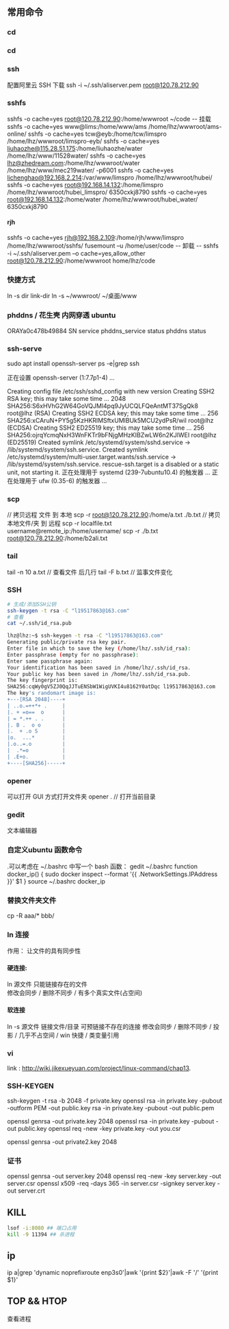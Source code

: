 ## 常用命令

### cd
### cd
### ssh
配置阿里云 SSH  下载
ssh -i ~/.ssh/aliserver.pem root@120.78.212.90
###  sshfs
sshfs  -o cache=yes root@120.78.212.90:/home/wwwroot ~/code     -- 挂载
sshfs  -o cache=yes www@lims:/home/www/ams /home/lhz/wwwroot/ams-online/
sshfs  -o cache=yes tcw@eyb:/home/tcw/limspro /home/lhz/wwwroot/limspro-eyb/
sshfs  -o cache=yes liuhaozhe@115.28.51.175:/home/liuhaozhe/water /home/lhz/www/11528water/
sshfs  -o  cache=yes lhz@zhedream.com:/home/lhz/wwwroot/water /home/lhz/www/mec219water/ -p6001
sshfs  -o cache=yes lichenghao@192.168.2.214:/var/www/limspro /home/lhz/wwwroot/hubei/
sshfs  -o cache=yes root@192.168.14.132:/home/limspro /home/lhz/wwwroot/hubei_limspro/ 6350cxkj8790
sshfs  -o cache=yes root@192.168.14.132:/home/water /home/lhz/wwwroot/hubei_water/ 6350cxkj8790
#### rjh
sshfs  -o cache=yes rjh@192.168.2.109:/home/rjh/www/limspro /home/lhz/wwwroot/sshfs/
fusemount –u /home/user/code -- 卸载
-- sshfs  -i ~/.ssh/aliserver.pem  –o cache=yes,allow_other root@120.78.212.90:/home/wwwroot home/lhz/code
### 快捷方式
ln -s  dir link-dir
ln -s ~/wwwroot/ ~/桌面/www
### phddns / 花生壳 内网穿透 ubuntu
ORAYa0c478b49884 SN
service phddns_service  status
phddns status 

### ssh-serve

sudo apt install openssh-server
ps -e|grep ssh

正在设置 openssh-server (1:7.7p1-4) ...

Creating config file /etc/ssh/sshd_config with new version
Creating SSH2 RSA key; this may take some time ...
2048 SHA256:S6xHVhG2W64GoVQJMl4pq9JyUCQLFQeAntMT37SgQk8 root@lhz (RSA)
Creating SSH2 ECDSA key; this may take some time ...
256 SHA256:xCAruN+PY5g5KzHKRlMSftxUMlBUk5MCU2ydPsR/wiI root@lhz (ECDSA)
Creating SSH2 ED25519 key; this may take some time ...
256 SHA256:ojrqYcmqNxH3WnFKTr9bFNjgMHzKIBZwLW6n2KJlWEI root@lhz (ED25519)
Created symlink /etc/systemd/system/sshd.service → /lib/systemd/system/ssh.service.
Created symlink /etc/systemd/system/multi-user.target.wants/ssh.service → /lib/systemd/system/ssh.service.
rescue-ssh.target is a disabled or a static unit, not starting it.
正在处理用于 systemd (239-7ubuntu10.4) 的触发器 ...
正在处理用于 ufw (0.35-6) 的触发器 ...

### scp
// 拷贝远程 文件 到 本地
scp -r root@120.78.212.90:/home/a.txt ./b.txt
// 拷贝本地文件/夹 到 远程
scp -r localfile.txt username@remote_ip:/home/username/
scp -r ./b.txt  root@120.78.212.90:/home/b2ali.txt

### tail
tail -n 10 a.txt // 查看文件 后几行
tail -F b.txt  // 监事文件变化

### SSH

```bash
# 生成/添加SSH公钥
ssh-keygen -t rsa -C "l19517863@163.com"
# 查看
cat ~/.ssh/id_rsa.pub

lhz@lhz:~$ ssh-keygen -t rsa -C "l19517863@163.com"
Generating public/private rsa key pair.
Enter file in which to save the key (/home/lhz/.ssh/id_rsa):    
Enter passphrase (empty for no passphrase): 
Enter same passphrase again: 
Your identification has been saved in /home/lhz/.ssh/id_rsa.
Your public key has been saved in /home/lhz/.ssh/id_rsa.pub.
The key fingerprint is:
SHA256:cqWy0gV5ZJ0QqJJTuENSbW1WigUVKI4u8162Y0atDqc l19517863@163.com
The key's randomart image is:
+---[RSA 2048]----+
| ..o.=++*+ .     |
|. + =o==  o      |
| = *.++ . .      |
|. B .  o o       |
|.  + .o S        |
|o.  ...*         |
|.o..=.o          |
|  .*=o           |
| .E+o.           |
+----[SHA256]-----+


```


### opener 
可以打开 GUI 方式打开文件夹
opener .  // 打开当前目录

### gedit 
文本编辑器

### 自定义ubuntu 函数命令

.可以考虑在 ~/.bashrc 中写一个 bash 函数：
gedit ~/.bashrc
function docker_ip() {
    sudo docker inspect --format '{{ .NetworkSettings.IPAddress }}' $1
}
source ~/.bashrc 
docker_ip <container-ID>

### 替换文件夹文件 
cp -R aaa/* bbb/

### ln 连接
作用： 让文件的具有同步性
#### 硬连接: 
ln 源文件 只能链接存在的文件  
修改会同步 / 删除不同步 / 有多个真实文件(占空间)
#### 软连接
ln -s 源文件 链接文件/目录 可预链接不存在的连接
修改会同步 / 删除不同步 / 投影 / 几乎不占空间  / win 快捷 / 类变量引用

### vi 
link : http://wiki.jikexueyuan.com/project/linux-command/chap13.

### SSH-KEYGEN
ssh-keygen -t rsa -b 2048 -f private.key
openssl rsa -in private.key -pubout -outform PEM -out public.key
rsa -in private.key -pubout -out public.pem

openssl genrsa -out private.key 2048
openssl rsa -in private.key -pubout -out public.key
openssl req -new -key private.key -out you.csr

openssl genrsa -out private2.key 2048

### 证书
openssl genrsa -out server.key 2048
openssl req -new -key server.key -out server.csr
openssl x509 -req -days 365 -in server.csr -signkey server.key -out server.crt

## KILL
```bash
lsof -i:8080 ## 端口占用
kill -9 11394 ## 杀进程
```

## ip

ip a|grep 'dynamic noprefixroute enp3s0'|awk '{print $2}'|awk -F '/' '{print $1}'



## TOP && HTOP

查看进程
